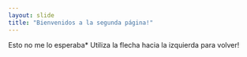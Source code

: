 ```yaml
---
layout: slide
title: "Bienvenidos a la segunda página!"
---
```

Esto no me lo esperaba*
Utiliza la flecha hacia la izquierda para volver!
